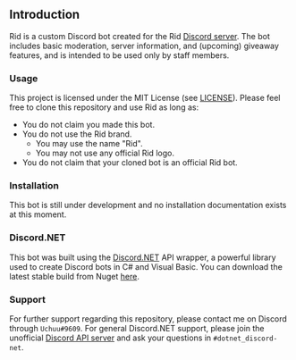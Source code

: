 ## Introduction
Rid is a custom Discord bot created for the Rid [Discord server](https://discord.gg/P6dgPQ). The bot includes basic moderation, server information, and (upcoming) giveaway features, and is intended to be used only by staff members.

### Usage
This project is licensed under the MIT License (see [LICENSE](https://github.com/Uchuuuu/Rid/blob/master/LICENSE)). Please feel free to clone this repository and use Rid as long as:
- You do not claim you made this bot.
- You do not use the Rid brand.
    - You may use the name "Rid".
    - You may not use any official Rid logo. 
- You do not claim that your cloned bot is an official Rid bot.

### Installation
This bot is still under development and no installation documentation exists at this moment.

### Discord.NET
This bot was built using the [Discord.NET](https://github.com/discord-net/Discord.Net/tree/dev) API wrapper, a powerful library used to create Discord bots in C# and Visual Basic. You can download the latest stable build from Nuget [here](https://www.nuget.org/packages/Discord.Net/).

### Support
For further support regarding this repository, please contact me on Discord through `Uchuu#9609`. For general Discord.NET support, please join the unofficial [Discord API server](https://discord.gg/discord-api) and ask your questions in `#dotnet_discord-net`.